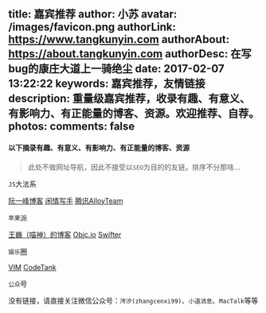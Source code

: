 title: 嘉宾推荐
author: 小苏
avatar: /images/favicon.png
authorLink: https://www.tangkunyin.com
authorAbout: https://about.tangkunyin.com
authorDesc: 在写bug的康庄大道上一骑绝尘
date: 2017-02-07 13:22:22
keywords: 嘉宾推荐，友情链接
description: 重量级嘉宾推荐，收录有趣、有意义、有影响力、有正能量的博客、资源。欢迎推荐、自荐。
photos:
comments: false
---

#### 以下摘录有趣、有意义、有影响力、有正能量的博客、资源

> 此处不做网址导航，因此不接受以`SEO`为目的的友链。排序不分那啥...

`JS`大法系

[阮一峰博客](http://www.ruanyifeng.com/blog/)
[闲情写手](http://sentsin.com/)
[腾讯AlloyTeam](http://www.alloyteam.com/)


`苹果`派

[王巍（喵神）的博客](https://onevcat.com/)
[Objc.io](https://www.objc.io/)
[Swifter](http://swifter.tips/)   


`娱乐`圈

[VIM](https://vim-adventures.com/)
[CodeTank](http://codetank.alloyteam.com/)


`公众`号

没有链接，请直接关注微信公众号：`涔汐(zhangcenxi99)`、`小道消息`、`MacTalk`等等


